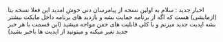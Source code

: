 اخبار جدید : سلام به اولین نسخه از پیامرسان دنی خوش امدید 
این فعلا نسخه بتا (ازمایشی) هست که اگه از برنامه حمایت بشه و بازدید های برنامه داخل مایکت بیشتر بشه اپدیت جدید میزنم و با کلی قابلیت های خفن مواجه میشید
(این قسمت با هر خبر جدید تغیر میکنه و میتونید از اپدیت ها باخبر بشید)
